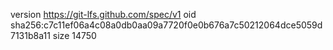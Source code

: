 version https://git-lfs.github.com/spec/v1
oid sha256:c7c11ef06a4c08a0db0aa09a7720f0e0b676a7c50212064dce5059d7131b8a11
size 14750
